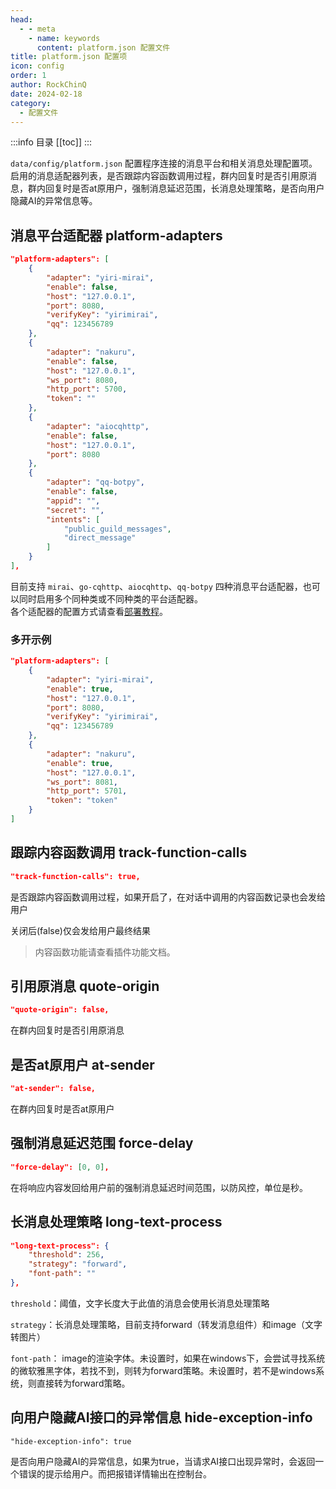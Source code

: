 ```yaml
---
head:
  - - meta
    - name: keywords
      content: platform.json 配置文件
title: platform.json 配置项
icon: config
order: 1
author: RockChinQ
date: 2024-02-18
category:
  - 配置文件
---
```


:::info 目录
[[toc]]
:::

`data/config/platform.json` 配置程序连接的消息平台和相关消息处理配置项。启用的消息适配器列表，是否跟踪内容函数调用过程，群内回复时是否引用原消息，群内回复时是否at原用户，强制消息延迟范围，长消息处理策略，是否向用户隐藏AI的异常信息等。

## 消息平台适配器 platform-adapters

```json
"platform-adapters": [
    {
        "adapter": "yiri-mirai",
        "enable": false,
        "host": "127.0.0.1",
        "port": 8080,
        "verifyKey": "yirimirai",
        "qq": 123456789
    },
    {
        "adapter": "nakuru",
        "enable": false,
        "host": "127.0.0.1",
        "ws_port": 8080,
        "http_port": 5700,
        "token": ""
    },
    {
        "adapter": "aiocqhttp",
        "enable": false,
        "host": "127.0.0.1",
        "port": 8080
    },
    {
        "adapter": "qq-botpy",
        "enable": false,
        "appid": "",
        "secret": "",
        "intents": [
            "public_guild_messages",
            "direct_message"
        ]
    }
],
```

目前支持 `mirai`、`go-cqhttp`、`aiocqhttp`、`qq-botpy` 四种消息平台适配器，也可以同时启用多个同种类或不同种类的平台适配器。  
各个适配器的配置方式请查看[部署教程](../deploy/config)。

### 多开示例

```json
"platform-adapters": [
    {
        "adapter": "yiri-mirai",
        "enable": true,
        "host": "127.0.0.1",
        "port": 8080,
        "verifyKey": "yirimirai",
        "qq": 123456789
    },
    {
        "adapter": "nakuru",
        "enable": true,
        "host": "127.0.0.1",
        "ws_port": 8081,
        "http_port": 5701,
        "token": "token"
    }
]
```

## 跟踪内容函数调用 track-function-calls

```json
"track-function-calls": true,
```

是否跟踪内容函数调用过程，如果开启了，在对话中调用的内容函数记录也会发给用户

关闭后(false)仅会发给用户最终结果

> 内容函数功能请查看插件功能文档。


## 引用原消息 quote-origin

```json
"quote-origin": false,
```

在群内回复时是否引用原消息

## 是否at原用户 at-sender

```json
"at-sender": false,
```

在群内回复时是否at原用户

## 强制消息延迟范围 force-delay

```json
"force-delay": [0, 0],
```

在将响应内容发回给用户前的强制消息延迟时间范围，以防风控，单位是秒。

## 长消息处理策略 long-text-process

```json
"long-text-process": {
    "threshold": 256,
    "strategy": "forward",
    "font-path": ""
},
```

`threshold`：阈值，文字长度大于此值的消息会使用长消息处理策略

`strategy`：长消息处理策略，目前支持forward（转发消息组件）和image（文字转图片）

`font-path`： image的渲染字体。未设置时，如果在windows下，会尝试寻找系统的微软雅黑字体，若找不到，则转为forward策略。未设置时，若不是windows系统，则直接转为forward策略。

## 向用户隐藏AI接口的异常信息 hide-exception-info

```
"hide-exception-info": true
```

 是否向用户隐藏AI的异常信息，如果为true，当请求AI接口出现异常时，会返回一个错误的提示给用户。而把报错详情输出在控制台。

